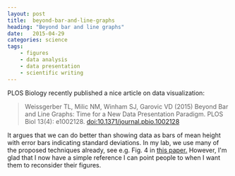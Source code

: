 ```yaml
---
layout: post
title:  beyond-bar-and-line-graphs
heading: "Beyond bar and line graphs"
date:   2015-04-29
categories: science
tags:
    - figures
    - data analysis
    - data presentation
    - scientific writing
---
```

PLOS Biology recently published a nice article on data visualization:

> Weissgerber TL, Milic NM, Winham SJ, Garovic VD (2015) Beyond Bar and Line Graphs: Time for a New Data Presentation Paradigm. PLOS Biol 13(4): e1002128. [doi:10.1371/journal.pbio.1002128](https://doi.org/10.1371/journal.pbio.1002128)

<!--more-->
 
It argues that we can do better than showing data as bars of mean height with error bars indicating standard deviations. In my lab, we use many of the proposed techniques already, see e.g. Fig. 4 in [this paper.](https://peerj.com/articles/211/) However, I'm glad that I now have a simple reference I can point people to when I want them to reconsider their figures.


